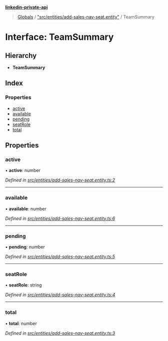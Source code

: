 **[linkedin-private-api](../README.md)**

> [Globals](../globals.md) / ["src/entities/add-sales-nav-seat.entity"](../modules/_src_entities_add_sales_nav_seat_entity_.md) / TeamSummary

# Interface: TeamSummary

## Hierarchy

* **TeamSummary**

## Index

### Properties

* [active](_src_entities_add_sales_nav_seat_entity_.teamsummary.md#active)
* [available](_src_entities_add_sales_nav_seat_entity_.teamsummary.md#available)
* [pending](_src_entities_add_sales_nav_seat_entity_.teamsummary.md#pending)
* [seatRole](_src_entities_add_sales_nav_seat_entity_.teamsummary.md#seatrole)
* [total](_src_entities_add_sales_nav_seat_entity_.teamsummary.md#total)

## Properties

### active

•  **active**: number

*Defined in [src/entities/add-sales-nav-seat.entity.ts:2](https://github.com/cosiall/linkedin-private-api/blob/7ebb094/src/entities/add-sales-nav-seat.entity.ts#L2)*

___

### available

•  **available**: number

*Defined in [src/entities/add-sales-nav-seat.entity.ts:6](https://github.com/cosiall/linkedin-private-api/blob/7ebb094/src/entities/add-sales-nav-seat.entity.ts#L6)*

___

### pending

•  **pending**: number

*Defined in [src/entities/add-sales-nav-seat.entity.ts:5](https://github.com/cosiall/linkedin-private-api/blob/7ebb094/src/entities/add-sales-nav-seat.entity.ts#L5)*

___

### seatRole

•  **seatRole**: string

*Defined in [src/entities/add-sales-nav-seat.entity.ts:4](https://github.com/cosiall/linkedin-private-api/blob/7ebb094/src/entities/add-sales-nav-seat.entity.ts#L4)*

___

### total

•  **total**: number

*Defined in [src/entities/add-sales-nav-seat.entity.ts:3](https://github.com/cosiall/linkedin-private-api/blob/7ebb094/src/entities/add-sales-nav-seat.entity.ts#L3)*
